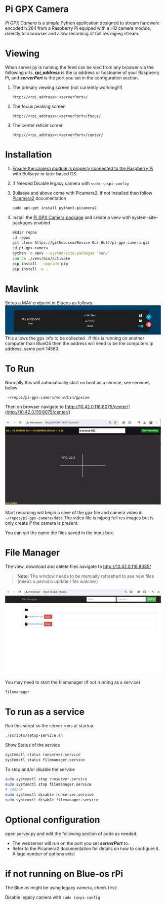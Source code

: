# Pi GPX Camera
*Pi GPX Camera* is a simple Python application designed to stream hardware encoded h.264 from a Raspberry Pi equiped with a HQ camera module, directly to a browser and allow recording of full res mjpeg stream. 


# Viewing
When server.py is running the feed can be vied from any broswer via the following urls. **_rpi_address_** is the ip address or hostname of your Raspberry Pi, and **_serverPort_** is the port you set in the configuration section.  

1. The primary viewing screen  (not currently workimg!!!)
    ```
    http://<rpi_address>:<serverPort>/   
    ```
2. The focus peaking screen 
    ```
    http://<rpi_address>:<serverPort>/focus/
    ```
3. The center reticle screen 
    ```
    http://<rpi_address>:<serverPort>/center/
    ```

# Installation
1. [Ensure the camera module is properly connected to the Raspberry Pi](https://projects.raspberrypi.org/en/projects/getting-started-with-picamera/2) with Bullseye or later based OS.


2. If Needed Disable legacy camera with `sudo raspi-config`

3. Bullseye and above come with Picamera2, if not installed then follow [Picamera2](https://datasheets.raspberrypi.com/camera/picamera2-manual.pdf) documentation

    ``` sh
    sudo apt-get install python3-picamera2
    ```

5. Install the [Pi GPX Camera package](https://github.com/Revive-Our-Gulf/pi-gpx-camera) and create a venv with system-site-packages enabled
    ``` sh
    mkdir repos
    cd repos
    git clone https://github.com/Revive-Our-Gulf/pi-gpx-camera.git
    cd pi-gpx-camera
    python -m venv --system-site-packages 'venv'
    source ./venv/bin/activate
    pip install --upgrade pip
    pip install -e .
    ```

# Mavlink
Setup a MAV endpoint in Blueos as follows 
![BlueOS MAVLink Endpoint](readmeAssets/blueos-mavlink-endpoint.png)
This allows the gpx info to be collected .  If this is running on another computer than BlueOS then the address will need to be the computers ip address, same port 14560.

# To Run

Normally this will automatically start on boot as a service, see services below
``` sh
 ~/repos/pi-gpx-camera/venv/bin/gpxcam
```
Then on browser navigate to  [http://10.42.0.116:8075/center/](http://10.42.0.116:8075/center/) 

![pi-gpx-cam.gif](readmeAssets/pi-gpx-cam.gif)

Start recording will begin a save of the gpx file and camera video in `~/repos/pi-gpx-camera/data`
The video file is mjpeg full res images but is only create if the camera is present.

You can set the name the files saved in the input box.

# File Manager

The view, download and delete files navigate to http://10.42.0.116:8085/

> **Note**: The window needs to be manually refreshed to see new files (needs a periodic update /  file watcher)

![filemanager](readmeAssets/filemanager.png)


You may need to start the filemanager (if not running as a service)
``` sh
filemanager
```

# To run as a service

Run this script so the server runs at startup

``` sh
./scripts/setup-service.sh 
```
Show Status of the service 
``` sh
systemctl status runserver.service
systemctl status filemanager.service
```

To stop and/or disable the service 
``` sh
sudo systemctl stop runserver.service
sudo systemctl stop filemanager.service
# and/or
sudo systemctl disable runserver.service
sudo systemctl disable filemanager.service
```

# Optional configuration
open server.py and edit the following section of code as needed. 
- The webserver will run on the port you set **_serverPort_** to.  
- Refer to the Picamera2 documentation for details on how to configure it. A lage number of options exist 


#  if not running on Blue-os rPi
The Blue os might be using legacy camera, check first:

Disable legacy camera with `sudo raspi-config`



